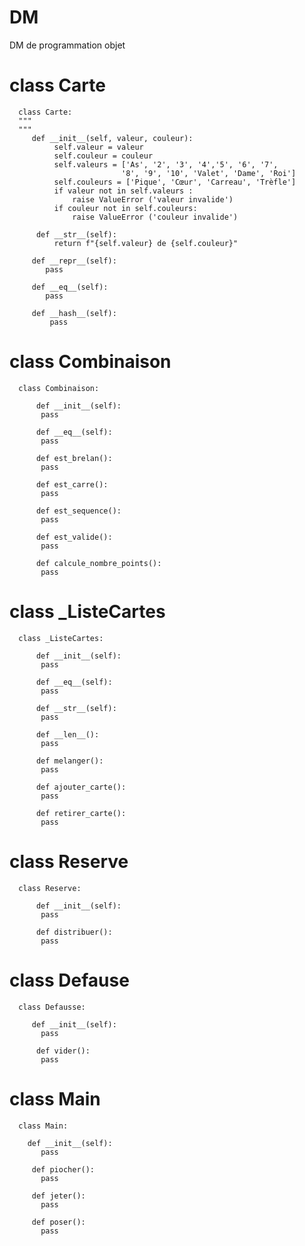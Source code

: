 # DM
DM de programmation objet


# class Carte

      class Carte:
      """
      """
         def __init__(self, valeur, couleur):
              self.valeur = valeur
              self.couleur = couleur
              self.valeurs = ['As', '2', '3', '4','5', '6', '7', 
                             '8', '9', '10', 'Valet', 'Dame', 'Roi']
              self.couleurs = ['Pique', 'Cœur', 'Carreau', 'Trèfle']
              if valeur not in self.valeurs :
                  raise ValueError ('valeur invalide')
              if couleur not in self.couleurs:
                  raise ValueError ('couleur invalide')

          def __str__(self):
              return f"{self.valeur} de {self.couleur}"

         def __repr__(self):
            pass

         def __eq__(self):
            pass
    
         def __hash__(self):
             pass

# class Combinaison

      class Combinaison:

          def __init__(self):
           pass

          def __eq__(self):
           pass

          def est_brelan():
           pass

          def est_carre():
           pass

          def est_sequence():
           pass

          def est_valide():
           pass

          def calcule_nombre_points():
           pass

# class _ListeCartes

      class _ListeCartes:

          def __init__(self):
           pass

          def __eq__(self):
           pass

          def __str__(self):
           pass

          def __len__():
           pass

          def melanger():
           pass 

          def ajouter_carte():
           pass 

          def retirer_carte():
           pass

# class Reserve 

      class Reserve:

          def __init__(self):
           pass

          def distribuer():
           pass

# class Defause

      class Defausse:

         def __init__(self):
           pass

          def vider():
           pass

# class Main

      class Main:

        def __init__(self):
           pass

         def piocher():
           pass

         def jeter():
           pass

         def poser():
           pass
